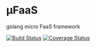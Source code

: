 # μFaaS

golang micro FaaS framework

[![Build Status](https://travis-ci.org/muka/mufaas.svg?branch=master)](https://travis-ci.org/muka/mufaas) [![Coverage Status](https://coveralls.io/repos/github/muka/mufaas/badge.svg?branch=master)](https://coveralls.io/github/muka/mufaas?branch=master)
